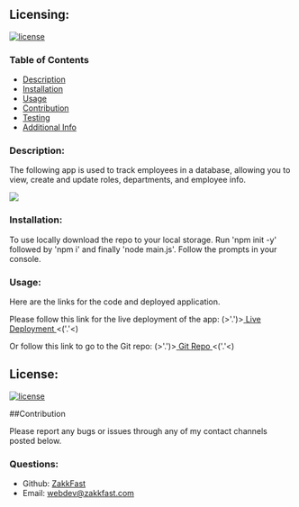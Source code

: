 
  ## Licensing:
  [![license](https://img.shields.io/badge/license-MIT-blue)](https://shields.io)
  
  ### Table of Contents
  
  - [Description](#description)
  - [Installation](#installation)
  - [Usage](#usage)
  - [Contribution](#contribution)
  - [Testing](#testing)
  - [Additional Info](#questions)

  ### Description:

  The following app is used to track employees in a database, allowing you to view, create and update roles, departments, and employee info. 

  <img src="./public\assets\imgs\noteTaker.gif">

  ### Installation:

  To use locally download the repo to your local storage. Run 'npm init -y' followed by 'npm i' and finally 'node main.js'. Follow the prompts in your console.

  ### Usage:

  Here are the links for the code and deployed application. 

  Please follow this link for the live deployment of the app: (>'.')><a href='https://yunowork.herokuapp.com/'> Live Deployment </a><('.'<)

  Or follow this link to go to the Git repo: (>'.')><a href='https://github.com/ZakkFast/GreatScott'> Git Repo </a><('.'<)

  ## License:

  [![license](https://img.shields.io/badge/license-MIT-blue)](https://shields.io)

  ##Contribution
 
  Please report any bugs or issues through any of my contact channels posted below.


  ### Questions:

  - Github: [ZakkFast](https://github.com/ZakkFast)
  - Email: webdev@zakkfast.com 